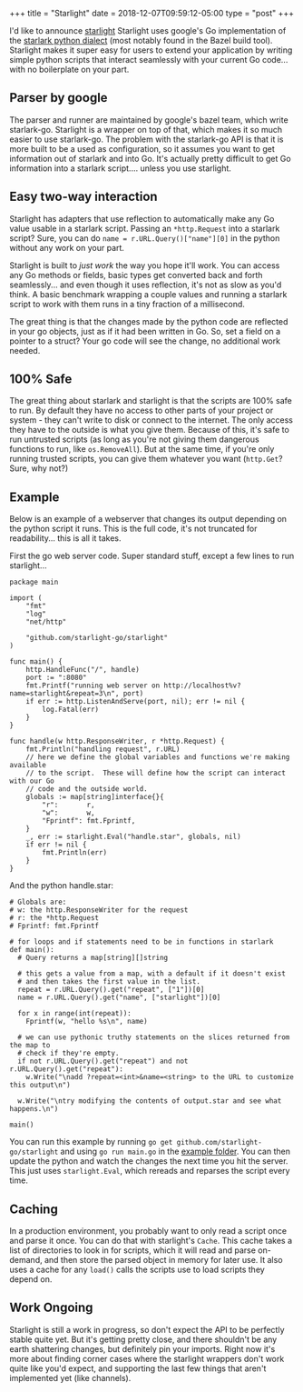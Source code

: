 +++
title = "Starlight"
date = 2018-12-07T09:59:12-05:00
type = "post"
+++

I'd like to announce [starlight](https://github.com/starlight-go/starlight) Starlight uses google's
Go implementation of the [starlark python dialect](https://github.com/google/starlark-go) (most
notably found in the Bazel build tool). Starlight makes it super easy for users to extend your
application by writing simple python scripts that interact seamlessly with your current Go code...
with no boilerplate on your part.

## Parser by google

The parser and runner are maintained by google's bazel team, which write starlark-go.  Starlight is
a wrapper on top of that, which makes it so much easier to use starlark-go.  The problem with the
starlark-go API is that it is more built to be a used as configuration, so it assumes you want to get
information out of starlark and into Go.  It's actually pretty difficult to get Go information into
a starlark script.... unless you use starlight.

## Easy two-way interaction

Starlight has adapters that use reflection to automatically make any Go value usable in a starlark
script.  Passing an `*http.Request` into a starlark script?  Sure, you can do `name =
r.URL.Query()["name"][0]` in the python without any work on your part.

Starlight is built to *just work* the way you hope it'll work.  You can access any Go methods or
fields, basic types get converted back and forth seamlessly... and even though it uses reflection,
it's not as slow as you'd think.  A basic benchmark wrapping a couple values and running a starlark
script to work with them runs in a tiny fraction of a millisecond.

The great thing is that the changes made by the python code are reflected in your go objects,
just as if it had been written in Go.  So, set a field on a pointer to a struct? Your go code will
see the change, no additional work needed.

## 100% Safe

The great thing about starlark and starlight is that the scripts are 100% safe to run.  By default
they have no access to other parts of your project or system - they can't write to disk or connect
to the internet.  The only access they have to the outside is what you give them.  Because of this,
it's safe to run untrusted scripts (as long as you're not giving them dangerous functions to run,
like `os.RemoveAll`).  But at the same time, if you're only running trusted scripts, you can give
them whatever you want (`http.Get`?  Sure, why not?)

## Example

Below is an example of a webserver that changes its output depending on the python script it runs.  This is the full code, it's not truncated for readability... this is all it takes.

First the go web server code. Super standard stuff, except a few lines to run starlight...

```
package main

import (
	"fmt"
	"log"
	"net/http"

	"github.com/starlight-go/starlight"
)

func main() {
	http.HandleFunc("/", handle)
	port := ":8080"
	fmt.Printf("running web server on http://localhost%v?name=starlight&repeat=3\n", port)
	if err := http.ListenAndServe(port, nil); err != nil {
		log.Fatal(err)
	}
}

func handle(w http.ResponseWriter, r *http.Request) {
	fmt.Println("handling request", r.URL)
	// here we define the global variables and functions we're making available
	// to the script.  These will define how the script can interact with our Go
	// code and the outside world.
	globals := map[string]interface{}{
		"r":       r,
		"w":       w,
		"Fprintf": fmt.Fprintf,
	}
	_, err := starlight.Eval("handle.star", globals, nil)
	if err != nil {
		fmt.Println(err)
	}
}
```

And the python handle.star:

```
# Globals are:
# w: the http.ResponseWriter for the request
# r: the *http.Request
# Fprintf: fmt.Fprintf

# for loops and if statements need to be in functions in starlark
def main():
  # Query returns a map[string][]string
  
  # this gets a value from a map, with a default if it doesn't exist
  # and then takes the first value in the list.
  repeat = r.URL.Query().get("repeat", ["1"])[0]
  name = r.URL.Query().get("name", ["starlight"])[0]

  for x in range(int(repeat)):
    Fprintf(w, "hello %s\n", name)

  # we can use pythonic truthy statements on the slices returned from the map to
  # check if they're empty.
  if not r.URL.Query().get("repeat") and not r.URL.Query().get("repeat"):
    w.Write("\nadd ?repeat=<int>&name=<string> to the URL to customize this output\n")

  w.Write("\ntry modifying the contents of output.star and see what happens.\n")

main()
```

You can run this example by running `go get github.com/starlight-go/starlight` and using `go run
main.go` in the [example folder](https://github.com/starlight-go/starlight/tree/master/example).
You can then update the python and watch the changes the next time you hit the server.  This just
uses `starlight.Eval`, which rereads and reparses the script every time.

## Caching

In a production environment, you probably want to only read a script once and parse it once.  You
can do that with starlight's `Cache`.  This cache takes a list of directories to look in for
scripts, which it will read and parse on-demand, and then store the parsed object in memory for
later use.  It also uses a cache for any `load()` calls the scripts use to load scripts they depend
on.

## Work Ongoing

Starlight is still a work in progress, so don't expect the API to be perfectly stable quite yet.
But it's getting pretty close, and there shouldn't be any earth shattering changes, but definitely
pin your imports.  Right now it's more about finding corner cases where the starlight wrappers don't
work quite like you'd expect, and supporting the last few things that aren't implemented yet (like
channels).

